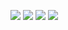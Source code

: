 ![](https://s13.gifyu.com/images/SjOF2.gif)
![](https://s13.gifyu.com/images/SjOCP.gif)
![](https://s13.gifyu.com/images/SjOCe.gif)
![](https://s13.gifyu.com/images/SjOCX.gif)
